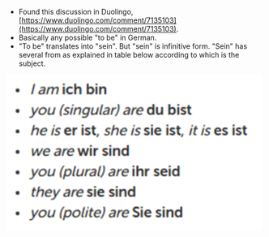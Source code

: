 * Found this discussion in Duolingo, [https://www.duolingo.com/comment/7135103](https://www.duolingo.com/comment/7135103).
* Basically any possible "to be" in German.
* "To be" translates into "sein". But "sein" is infinitive form. "Sein" has several from as explained in table below according to which is the subject.

![./20161121-1753-cet-to-be-in-german-1.png](./20161121-1753-cet-to-be-in-german-1.png)